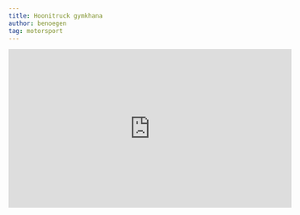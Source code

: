 ```yaml
---
title: Hoonitruck gymkhana
author: benoegen
tag: motorsport
---
```

<iframe width="560" height="315" src="https://www.youtube.com/embed/ZX2uXBMkO8U" title="YouTube video player" frameborder="0" allow="accelerometer; autoplay; clipboard-write; encrypted-media; gyroscope; picture-in-picture" allowfullscreen></iframe>